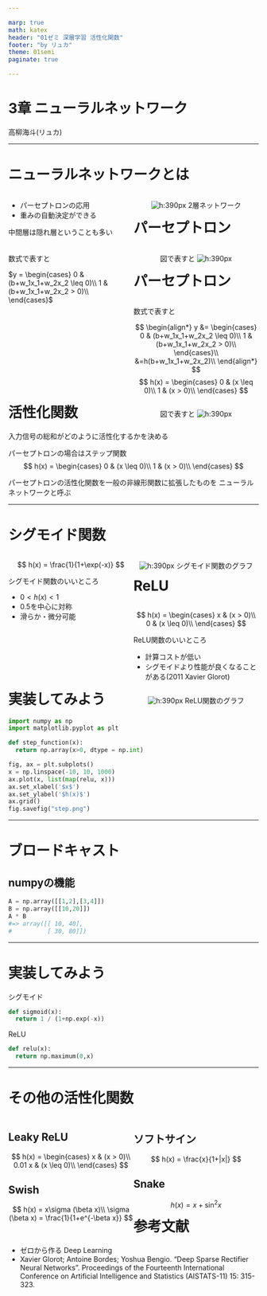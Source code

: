 ```yaml
---

marp: true
math: katex
header: "01ゼミ 深層学習 活性化関数"
footer: "by リュカ"
theme: 01semi
paginate: true

---
```


<!-- p39-52 活性化関数 -->
<!-- class: title  -->
# 3章 ニューラルネットワーク
高柳海斗(リュカ)

---
<!-- class: slides  -->
# ニューラルネットワークとは

<div style = 'float:left;width:50%;'>

- パーセプトロンの応用
- 重みの自動決定ができる

中間層は隠れ層ということも多い

</div>

<div style = 'float:right;width:50%;text-align:center;'>

  ![h:390px](2layer.svg)
  2層ネットワーク

</div>

---
# パーセプトロン
<div style = 'float:left;width:50%;'>

数式で表すと

$y = \begin{cases}
  0 & (b+w_1x_1+w_2x_2 \leq 0)\\
  1 & (b+w_1x_1+w_2x_2 > 0)\\
\end{cases}$

</div>
<div style = 'float:right;width:50%;text-align:center;'>

  図で表すと
  ![h:390px](perceptron.svg)
</div>

---
# パーセプトロン
<div style = 'float:left;width:50%;'>

数式で表すと

$$
\begin{align*}
y &= \begin{cases}
  0 & (b+w_1x_1+w_2x_2 \leq 0)\\
  1 & (b+w_1x_1+w_2x_2 > 0)\\
\end{cases}\\
&=h(b+w_1x_1+w_2x_2)\\
\end{align*}
$$
$$
h(x) = \begin{cases}
  0 & (x \leq 0)\\
  1 & (x > 0)\\
\end{cases}
$$

</div>
<div style = 'float:right;width:50%;text-align:center;'>

  図で表すと
  ![h:390px](acti_func.svg)
</div>

---
# 活性化関数
入力信号の総和がどのように活性化するかを決める

パーセプトロンの場合はステップ関数
$$
h(x) = \begin{cases}
  0 & (x \leq 0)\\
  1 & (x > 0)\\
\end{cases}
$$

パーセプトロンの活性化関数を一般の非線形関数に拡張したものを
ニューラルネットワークと呼ぶ

---
# シグモイド関数
<div style = 'float:left;width:50%;'>

$$
h(x) = \frac{1}{1+\exp(-x)}
$$

シグモイド関数のいいところ
-  $0<h(x)<1$
-  $0.5$を中心に対称
-  滑らか・微分可能
</div>
<div style = 'float:right;width:50%;text-align:center;'>

  ![h:390px](sigmoid.png)
  シグモイド関数のグラフ
</div>

---

# ReLU

<div style = 'float:left;width:50%;'>

$$
h(x) = \begin{cases}
  x & (x > 0)\\
  0 & (x \leq 0)\\
\end{cases}
$$

ReLU関数のいいところ
-  計算コストが低い
-  シグモイドより性能が良くなることがある(2011 Xavier Glorot)
</div>
<div style = 'float:right;width:50%;text-align:center;'>

  ![h:390px](ReLU.png)
  ReLU関数のグラフ
</div>

---
# 実装してみよう
```python
import numpy as np
import matplotlib.pyplot as plt

def step_function(x):
  return np.array(x>0, dtype = np.int)

fig, ax = plt.subplots()
x = np.linspace(-10, 10, 1000)
ax.plot(x, list(map(relu, x)))
ax.set_xlabel('$x$')
ax.set_ylabel('$h(x)$')
ax.grid()
fig.savefig("step.png")
```

---
# ブロードキャスト

## numpyの機能
```python
A = np.array([[1,2],[3,4]])
B = np.array([[10,20]])
A * B
#=> array([[ 10, 40],
#          [ 30, 80]])
```

---
# 実装してみよう
シグモイド
```python
def sigmoid(x):
  return 1 / (1+np.exp(-x))
```
ReLU
```python
def relu(x):
  return np.maximum(0,x)
```
---
# その他の活性化関数

<div style = 'float:left;width:50%;'>

## Leaky ReLU
$$
h(x) = \begin{cases}
  x & (x > 0)\\
  0.01 x & (x \leq 0)\\
\end{cases}
$$
## Swish
$$
h(x) = x\sigma (\beta x)\\
\sigma (\beta x) = \frac{1}{1+e^{-\beta x}}
$$

</div>
<div style = 'float:right;width:50%;'>

## ソフトサイン
$$
h(x) = \frac{x}{1+|x|}
$$

## Snake

$$
h(x) = x + \sin^2 x
$$
</div>

---

# 参考文献
- ゼロから作る Deep Learning
- Xavier Glorot; Antoine Bordes; Yoshua Bengio. “Deep Sparse Rectifier Neural Networks”. Proceedings of the Fourteenth International Conference on Artificial Intelligence and Statistics (AISTATS-11) 15: 315-323.